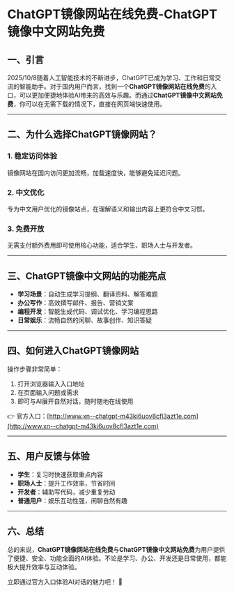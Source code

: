 # ChatGPT镜像网站在线免费-ChatGPT镜像中文网站免费

## 一、引言

2025/10/8随着人工智能技术的不断进步，ChatGPT已成为学习、工作和日常交流的智能助手。对于国内用户而言，找到一个**ChatGPT镜像网站在线免费**的入口，可以更加便捷地体验AI带来的高效与乐趣。而通过**ChatGPT镜像中文网站免费**，你可以在无需下载的情况下，直接在网页端快速使用。

---

## 二、为什么选择ChatGPT镜像网站？

### 1. 稳定访问体验

镜像网站在国内访问更加流畅，加载速度快，能够避免延迟问题。

### 2. 中文优化

专为中文用户优化的镜像站点，在理解语义和输出内容上更符合中文习惯。

### 3. 免费开放

无需支付额外费用即可使用核心功能，适合学生、职场人士与开发者。

---

## 三、ChatGPT镜像中文网站的功能亮点

* **学习场景**：自动生成学习提纲、翻译资料、解答难题
* **办公写作**：高效撰写邮件、报告、营销文案
* **编程开发**：智能生成代码、调试优化、学习编程思路
* **日常娱乐**：流畅自然的闲聊、故事创作、知识答疑

---

## 四、如何进入ChatGPT镜像网站

操作步骤非常简单：

1. 打开浏览器输入入口地址
2. 在页面输入问题或需求
3. 即可与AI展开自然对话，随时随地在线使用

👉 官方入口：[http://www.xn--chatgpt-m43ki6uov8cfl3azt1e.com](http://www.xn--chatgpt-m43ki6uov8cfl3azt1e.com)

---

## 五、用户反馈与体验

* **学生**：复习时快速获取重点内容
* **职场人士**：提升工作效率，节省时间
* **开发者**：辅助写代码，减少重复劳动
* **普通用户**：娱乐互动性强，闲聊自然有趣

---

## 六、总结

总的来说，**ChatGPT镜像网站在线免费**与**ChatGPT镜像中文网站免费**为用户提供了便捷、安全、功能全面的AI体验。不论是学习、办公、开发还是日常使用，都能极大提升效率与互动体验。

立即通过官方入口体验AI对话的魅力吧！ 🚀

